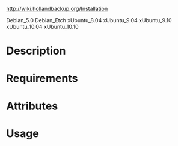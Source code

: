 http://wiki.hollandbackup.org/Installation

Debian_5.0
Debian_Etch
xUbuntu_8.04
xUbuntu_9.04
xUbuntu_9.10
xUbuntu_10.04
xUbuntu_10.10

Description
===========

Requirements
============

Attributes
==========

Usage
=====

